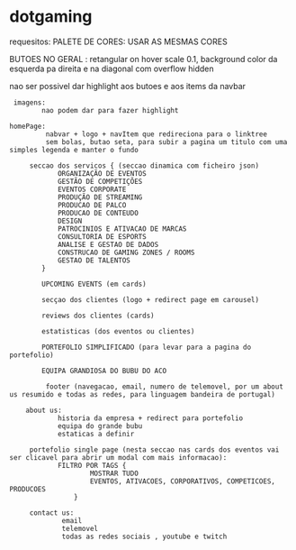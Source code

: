 # dotgaming

requesitos:
PALETE DE CORES:
USAR AS MESMAS CORES

BUTOES NO GERAL :
retangular on hover scale 0.1, background color da esquerda pa direita e na diagonal com overflow hidden

nao ser possivel dar highlight aos butoes e aos items da navbar

     imagens:
    		nao podem dar para fazer highlight

    homePage:
    		 nabvar + logo + navItem que redireciona para o linktree
    		 sem bolas, butao seta, para subir a pagina um titulo com uma simples legenda e manter o fundo

    	 seccao dos servicos { (seccao dinamica com ficheiro json)
    			ORGANIZAÇÃO DE EVENTOS
    			GESTÃO DE COMPETIÇÕES
    			EVENTOS CORPORATE
    			PRODUÇÃO DE STREAMING
    			PRODUCAO DE PALCO
    			PRODUCAO DE CONTEUDO
    			DESIGN
    			PATROCINIOS E ATIVACAO DE MARCAS
    			CONSULTORIA DE ESPORTS
    			ANALISE E GESTAO DE DADOS
    			CONSTRUCAO DE GAMING ZONES / ROOMS
    			GESTAO DE TALENTOS
    		}

    		UPCOMING EVENTS (em cards)

    		secçao dos clientes (logo + redirect page em carousel)

    		reviews dos clientes (cards)

    		estatisticas (dos eventos ou clientes)

    		PORTEFOLIO SIMPLIFICADO (para levar para a pagina do portefolio)

    		EQUIPA GRANDIOSA DO BUBU DO ACO

    		 footer (navegacao, email, numero de telemovel, por um about us resumido e todas as redes, para linguagem bandeira de portugal)

    	about us:
    			historia da empresa + redirect para portefolio
    			equipa do grande bubu
    			estaticas a definir

    	 portefolio single page (nesta seccao nas cards dos eventos vai ser clicavel para abrir um modal com mais informacao):
    			FILTRO POR TAGS {
    					MOSTRAR TUDO
    					EVENTOS, ATIVACOES, CORPORATIVOS, COMPETICOES, PRODUCOES
    				}

    	 contact us:
    			 email
    			 telemovel
    			 todas as redes sociais , youtube e twitch
